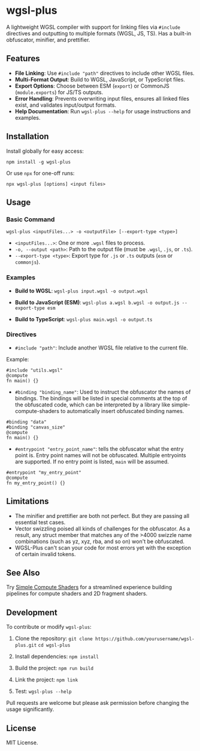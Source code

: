 # wgsl-plus

A lightweight WGSL compiler with support for linking files via `#include` directives and outputting to multiple formats (WGSL, JS, TS). Has a built-in obfuscator, minifier, and prettifier. 

## Features

- **File Linking**: Use `#include "path"` directives to include other WGSL files.
- **Multi-Format Output**: Build to WGSL, JavaScript, or TypeScript files.
- **Export Options**: Choose between ESM (`export`) or CommonJS (`module.exports`) for JS/TS outputs.
- **Error Handling**: Prevents overwriting input files, ensures all linked files exist, and validates input/output formats.
- **Help Documentation**: Run `wgsl-plus --help` for usage instructions and examples.

## Installation

Install globally for easy access:

`npm install -g wgsl-plus`

Or use `npx` for one-off runs:

`npx wgsl-plus [options] <input files>`

## Usage

### Basic Command

`wgsl-plus <inputFiles...> -o <outputFile> [--export-type <type>]`

- `<inputFiles...>`: One or more `.wgsl` files to process.
- `-o, --output <path>`: Path to the output file (must be `.wgsl`, `.js`, or `.ts`).
- `--export-type <type>`: Export type for `.js` or `.ts` outputs (`esm` or `commonjs`).

### Examples

- **Build to WGSL**:
  `wgsl-plus input.wgsl -o output.wgsl`

- **Build to JavaScript (ESM)**:
  `wgsl-plus a.wgsl b.wgsl -o output.js --export-type esm`

- **Build to TypeScript**:
  `wgsl-plus main.wgsl -o output.ts`

### Directives

- `#include "path"`: Include another WGSL file relative to the current file.

Example:

```wgsl
#include "utils.wgsl"
@compute
fn main() {}
```

- `#binding "binding_name"`: Used to instruct the obfuscator the names of bindings. The bindings will be listed in special comments at the top of the obfuscated code, which can be interpreted by a library like simple-compute-shaders to automatically insert obfuscated binding names.

```wgsl
#binding "data"
#binding "canvas_size"
@compute
fn main() {}
```

- `#entrypoint "entry_point_name"`: tells the obfuscator what the entry point is. Entry point names will not be obfuscated. Multiple entryoints are supported. If no entry point is listed, `main` will be assumed. 

```wgsl
#entrypoint "my_entry_point"
@compute
fn my_entry_point() {}
```

## Limitations

- The minifier and prettifier are both not perfect. But they are passing all essential test cases.
- Vector swizzling poised all kinds of challenges for the obfuscator. As a result, any struct member that matches any of the >4000 swizzle name combinations (such as yz, xyz, rba, and so on) won't be obfuscated.
- WGSL-Plus can't scan your code for most errors yet with the exception of certain invalid tokens.

## See Also

Try [Simple Compute Shaders](https://www.npmjs.com/package/simple-compute-shaders) for a streamlined experience building pipelines for compute shaders and 2D fragment shaders.

## Development

To contribute or modify `wgsl-plus`:

1. Clone the repository:
   `git clone https://github.com/yourusername/wgsl-plus.git`
   `cd wgsl-plus`

2. Install dependencies:
   `npm install`

3. Build the project:
   `npm run build`

4. Link the project:
   `npm link`

5. Test:
   `wgsl-plus --help`

Pull requests are welcome but please ask permission before changing the usage significantly.

## License

MIT License.